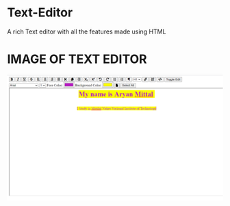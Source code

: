 # Text-Editor
A rich Text editor with all the features made using HTML

# IMAGE OF TEXT EDITOR
![](text_editor.png)

